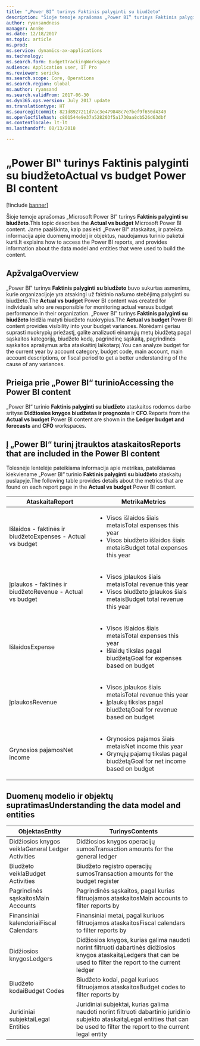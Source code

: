 ```yaml
---
title: "„Power BI‟ turinys Faktinis palyginti su biudžeto"
description: "Šioje temoje aprašomas „Power BI‟ turinys Faktinis palyginti su biudžeto. Joje paaiškinama, kaip pasiekti į turinį įtrauktas ataskaitas, ir pateikiama informacija apie duomenų modelį ir objektus, naudotus turiniui kurti."
author: ryansandness
manager: AnnBe
ms.date: 12/18/2017
ms.topic: article
ms.prod: 
ms.service: dynamics-ax-applications
ms.technology: 
ms.search.form: BudgetTrackingWorkspace
audience: Application user, IT Pro
ms.reviewer: sericks
ms.search.scope: Core, Operations
ms.search.region: Global
ms.author: ryansand
ms.search.validFrom: 2017-06-30
ms.dyn365.ops.version: July 2017 update
ms.translationtype: HT
ms.sourcegitcommit: 821d8927211d7ac3e479848c7e7bef9f650d4340
ms.openlocfilehash: c801544e9e37a528203f5a1730aa8cb526d63dbf
ms.contentlocale: lt-lt
ms.lasthandoff: 08/13/2018

---
```


# <a name="actual-vs-budget-power-bi-content"></a><span data-ttu-id="4248f-104">„Power BI‟ turinys Faktinis palyginti su biudžeto</span><span class="sxs-lookup"><span data-stu-id="4248f-104">Actual vs budget Power BI content</span></span>

[!include [banner](../includes/banner.md)]

<span data-ttu-id="4248f-105">Šioje temoje aprašomas „Microsoft Power BI‟ turinys **Faktinis palyginti su biudžeto**.</span><span class="sxs-lookup"><span data-stu-id="4248f-105">This topic describes the **Actual vs budget** Microsoft Power BI content.</span></span> <span data-ttu-id="4248f-106">Jame paaiškinta, kaip pasiekti „Power BI“ ataskaitas, ir pateikta informacija apie duomenų modelį ir objektus, naudojamus turinio paketui kurti.</span><span class="sxs-lookup"><span data-stu-id="4248f-106">It explains how to access the Power BI reports, and provides information about the data model and entities that were used to build the content.</span></span>

## <a name="overview"></a><span data-ttu-id="4248f-107">Apžvalga</span><span class="sxs-lookup"><span data-stu-id="4248f-107">Overview</span></span>

<span data-ttu-id="4248f-108">„Power BI‟ turinys **Faktinis palyginti su biudžeto** buvo sukurtas asmenims, kurie organizacijoje yra atsakingi už faktinio našumo stebėjimą palyginti su biudžeto.</span><span class="sxs-lookup"><span data-stu-id="4248f-108">The **Actual vs budget** Power BI content was created for individuals who are responsible for monitoring actual versus budget performance in their organization.</span></span> <span data-ttu-id="4248f-109">„Power BI‟ turinys **Faktinis palyginti su biudžeto** leidžia matyti biudžeto nuokrypius.</span><span class="sxs-lookup"><span data-stu-id="4248f-109">The **Actual vs budget** Power BI content provides visibility into your budget variances.</span></span> <span data-ttu-id="4248f-110">Norėdami geriau suprasti nuokrypių priežastį, galite analizuoti einamųjų metų biudžetą pagal sąskaitos kategoriją, biudžeto kodą, pagrindinę sąskaitą, pagrindinės sąskaitos aprašymus arba ataskaitinį laikotarpį.</span><span class="sxs-lookup"><span data-stu-id="4248f-110">You can analyze budget for the current year by account category, budget code, main account, main account descriptions, or fiscal period to get a better understanding of the cause of any variances.</span></span>

## <a name="accessing-the-power-bi-content"></a><span data-ttu-id="4248f-111">Prieiga prie „Power BI“ turinio</span><span class="sxs-lookup"><span data-stu-id="4248f-111">Accessing the Power BI content</span></span>
<span data-ttu-id="4248f-112">„Power BI“ turinio **Faktinis palyginti su biudžeto** ataskaitos rodomos darbo srityse **Didžiosios knygos biudžetas ir prognozės** ir **CFO**.</span><span class="sxs-lookup"><span data-stu-id="4248f-112">Reports from the **Actual vs budget** Power BI content are shown in the **Ledger budget and forecasts** and **CFO** workspaces.</span></span>

## <a name="reports-that-are-included-in-the-power-bi-content"></a><span data-ttu-id="4248f-113">Į „Power BI“ turinį įtrauktos ataskaitos</span><span class="sxs-lookup"><span data-stu-id="4248f-113">Reports that are included in the Power BI content</span></span>
<span data-ttu-id="4248f-114">Tolesnėje lentelėje pateikiama informacija apie metrikas, pateikiamas kiekviename „Power BI“ turinio **Faktinis palyginti su biudžeto** ataskaitų puslapyje.</span><span class="sxs-lookup"><span data-stu-id="4248f-114">The following table provides details about the metrics that are found on each report page in the **Actual vs budget** Power BI content.</span></span>

| <span data-ttu-id="4248f-115">Ataskaita</span><span class="sxs-lookup"><span data-stu-id="4248f-115">Report</span></span>                      | <span data-ttu-id="4248f-116">Metrika</span><span class="sxs-lookup"><span data-stu-id="4248f-116">Metrics</span></span>                                                                             |
|-----------------------------|-------------------------------------------------------------------------------------|
| <span data-ttu-id="4248f-117">Išlaidos - faktinės ir biudžeto</span><span class="sxs-lookup"><span data-stu-id="4248f-117">Expenses - Actual vs budget</span></span> | <ul><li><span data-ttu-id="4248f-118">Visos išlaidos šiais metais</span><span class="sxs-lookup"><span data-stu-id="4248f-118">Total expenses this year</span></span></li><li><span data-ttu-id="4248f-119">Visos biudžeto išlaidos šiais metais</span><span class="sxs-lookup"><span data-stu-id="4248f-119">Budget total expenses this year</span></span></li></ul>  |
| <span data-ttu-id="4248f-120">Įplaukos - faktinės ir biudžeto</span><span class="sxs-lookup"><span data-stu-id="4248f-120">Revenue - Actual vs budget</span></span>  | <ul><li><span data-ttu-id="4248f-121">Visos įplaukos šiais metais</span><span class="sxs-lookup"><span data-stu-id="4248f-121">Total revenue this year</span></span></li><li><span data-ttu-id="4248f-122">Visos biudžeto įplaukos šiais metais</span><span class="sxs-lookup"><span data-stu-id="4248f-122">Budget total revenue this year</span></span></li><ul>     |
| <span data-ttu-id="4248f-123">Išlaidos</span><span class="sxs-lookup"><span data-stu-id="4248f-123">Expense</span></span>                     | <ul><li><span data-ttu-id="4248f-124">Visos išlaidos šiais metais</span><span class="sxs-lookup"><span data-stu-id="4248f-124">Total expenses this year</span></span></li><li><span data-ttu-id="4248f-125">Išlaidų tikslas pagal biudžetą</span><span class="sxs-lookup"><span data-stu-id="4248f-125">Goal for expenses based on budget</span></span></li><ul> |
| <span data-ttu-id="4248f-126">Įplaukos</span><span class="sxs-lookup"><span data-stu-id="4248f-126">Revenue</span></span>                     | <ul><li><span data-ttu-id="4248f-127">Visos įplaukos šiais metais</span><span class="sxs-lookup"><span data-stu-id="4248f-127">Total revenue this year</span></span></li><li><span data-ttu-id="4248f-128">Įplaukų tikslas pagal biudžetą</span><span class="sxs-lookup"><span data-stu-id="4248f-128">Goal for revenue based on budget</span></span></li><ul>   |
| <span data-ttu-id="4248f-129">Grynosios pajamos</span><span class="sxs-lookup"><span data-stu-id="4248f-129">Net income</span></span>                  | <ul><li><span data-ttu-id="4248f-130">Grynosios pajamos šiais metais</span><span class="sxs-lookup"><span data-stu-id="4248f-130">Net income this year</span></span></li><li><span data-ttu-id="4248f-131">Grynųjų pajamų tikslas pagal biudžetą</span><span class="sxs-lookup"><span data-stu-id="4248f-131">Goal for net income based on budget</span></span></li><ul>   |

## <a name="understanding-the-data-model-and-entities"></a><span data-ttu-id="4248f-132">Duomenų modelio ir objektų supratimas</span><span class="sxs-lookup"><span data-stu-id="4248f-132">Understanding the data model and entities</span></span>

| <span data-ttu-id="4248f-133">Objektas</span><span class="sxs-lookup"><span data-stu-id="4248f-133">Entity</span></span>                    | <span data-ttu-id="4248f-134">Turinys</span><span class="sxs-lookup"><span data-stu-id="4248f-134">Contents</span></span>                                                                         |
|---------------------------|----------------------------------------------------------------------------------|
| <span data-ttu-id="4248f-135">Didžiosios knygos veikla</span><span class="sxs-lookup"><span data-stu-id="4248f-135">General Ledger Activities</span></span> | <span data-ttu-id="4248f-136">Didžiosios knygos operacijų sumos</span><span class="sxs-lookup"><span data-stu-id="4248f-136">Transaction amounts for the general ledger</span></span>                                       |
| <span data-ttu-id="4248f-137">Biudžeto veikla</span><span class="sxs-lookup"><span data-stu-id="4248f-137">Budget Activities</span></span>         | <span data-ttu-id="4248f-138">Biudžeto registro operacijų sumos</span><span class="sxs-lookup"><span data-stu-id="4248f-138">Transaction amounts for the budget register</span></span>                                      |
| <span data-ttu-id="4248f-139">Pagrindinės sąskaitos</span><span class="sxs-lookup"><span data-stu-id="4248f-139">Main Accounts</span></span>             | <span data-ttu-id="4248f-140">Pagrindinės sąskaitos, pagal kurias filtruojamos ataskaitos</span><span class="sxs-lookup"><span data-stu-id="4248f-140">Main accounts to filter reports by</span></span>                                               |
| <span data-ttu-id="4248f-141">Finansiniai kalendoriai</span><span class="sxs-lookup"><span data-stu-id="4248f-141">Fiscal Calendars</span></span>          | <span data-ttu-id="4248f-142">Finansiniai metai, pagal kuriuos filtruojamos ataskaitos</span><span class="sxs-lookup"><span data-stu-id="4248f-142">Fiscal calendars to filter reports by</span></span>                                            |
| <span data-ttu-id="4248f-143">Didžiosios knygos</span><span class="sxs-lookup"><span data-stu-id="4248f-143">Ledgers</span></span>                   | <span data-ttu-id="4248f-144">Didžiosios knygos, kurias galima naudoti norint filtruoti dabartinės didžiosios knygos ataskaitą</span><span class="sxs-lookup"><span data-stu-id="4248f-144">Ledgers that can be used to filter the report to the current ledger</span></span>              |
| <span data-ttu-id="4248f-145">Biudžeto kodai</span><span class="sxs-lookup"><span data-stu-id="4248f-145">Budget Codes</span></span>              | <span data-ttu-id="4248f-146">Biudžeto kodai, pagal kuriuos filtruojamos ataskaitos</span><span class="sxs-lookup"><span data-stu-id="4248f-146">Budget codes to filter reports by</span></span>                                                |
| <span data-ttu-id="4248f-147">Juridiniai subjektai</span><span class="sxs-lookup"><span data-stu-id="4248f-147">Legal Entities</span></span>            | <span data-ttu-id="4248f-148">Juridiniai subjektai, kurias galima naudoti norint filtruoti dabartinio juridinio subjekto ataskaitą</span><span class="sxs-lookup"><span data-stu-id="4248f-148">Legal entities that can be used to filter the report to the current legal entity</span></span> |

